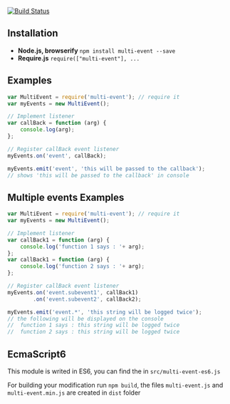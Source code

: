 [![Build Status](https://travis-ci.org/yousfiSaad/multi-event.svg?branch=master)](https://travis-ci.org/yousfiSaad/multi-event)

## Installation

- **Node.js, browserify** `npm install multi-event --save`
- **Require.js** `require(["multi-event"], ...`

## Examples

```javascript
var MultiEvent = require('multi-event'); // require it
var myEvents = new MultiEvent();

// Implement listener
var callBack = function (arg) {
    console.log(arg);
};

// Register callBack event listener
myEvents.on('event', callBack);

myEvents.emit('event', 'this will be passed to the callback');
// shows 'this will be passed to the callback' in console


```

## Multiple events Examples

```javascript
var MultiEvent = require('multi-event'); // require it
var myEvents = new MultiEvent();

// Implement listener
var callBack1 = function (arg) {
    console.log('function 1 says : '+ arg);
};
var callBack1 = function (arg) {
    console.log('function 2 says : '+ arg);
};

// Register callBack event listener
myEvents.on('event.subevent1', callBack1)
        .on('event.subevent2', callBack2);

myEvents.emit('event.*', 'this string will be logged twice');
// the following will be displayed on the console
//  function 1 says : this string will be logged twice
//  function 2 says : this string will be logged twice

```

## EcmaScript6

This module is writed in ES6, you can find the in `src/multi-event-es6.js`

For building your modification run `npm build`, the files `multi-event.js` and `multi-event.min.js` are created in `dist` folder
